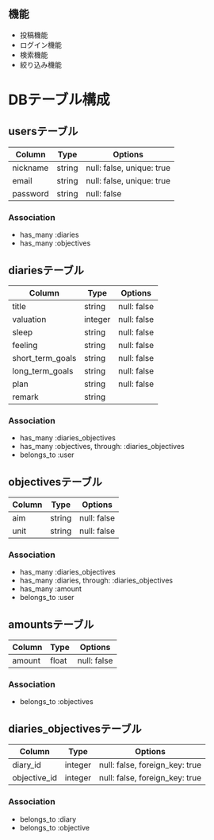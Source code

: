 ## 機能
- 投稿機能
- ログイン機能
- 検索機能
- 絞り込み機能


# DBテーブル構成

 ## usersテーブル

|Column|Type|Options|
|------|----|-------|
|nickname|string|null: false, unique: true|
|email|string|null: false, unique: true|
|password|string|null: false|

### Association
- has_many :diaries
- has_many :objectives

 ## diariesテーブル

|Column|Type|Options|
|------|----|-------|
|title|string|null: false|
|valuation|integer|null: false|
|sleep|string|null: false|
|feeling|string|null: false|
|short_term_goals|string|null: false|
|long_term_goals|string|null: false|
|plan|string|null: false|
|remark|string| |

### Association
- has_many :diaries_objectives
- has_many :objectives, through: :diaries_objectives
- belongs_to :user

 ## objectivesテーブル

|Column|Type|Options|
|------|----|-------|
|aim|string|null: false|
|unit|string|null: false|

### Association
- has_many :diaries_objectives
- has_many :diaries, through: :diaries_objectives
- has_many :amount
- belongs_to :user

 ## amountsテーブル

|Column|Type|Options|
|------|----|-------|
|amount|float|null: false|

### Association
- belongs_to :objectives

 ## diaries_objectivesテーブル

|Column|Type|Options|
|------|----|-------|
|diary_id|integer|null: false, foreign_key: true|
|objective_id|integer|null: false, foreign_key: true|

### Association
- belongs_to :diary
- belongs_to :objective